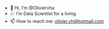 - 👋 Hi, I’m @Oliviervha
- 📈 I’m Data Scientist for a living
- 📫 How to reach me: olivier.vh@hotmail.com

<!---
Oliviervha/Oliviervha is a ✨ special ✨ repository because its `README.md` (this file) appears on your GitHub profile.
You can click the Preview link to take a look at your changes.
--->
